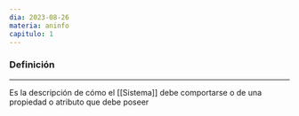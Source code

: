 ```yaml
---
dia: 2023-08-26
materia: aninfo
capitulo: 1
---
```

### Definición
---
Es la descripción de cómo el [[Sistema]] debe comportarse o de una propiedad o atributo que debe poseer